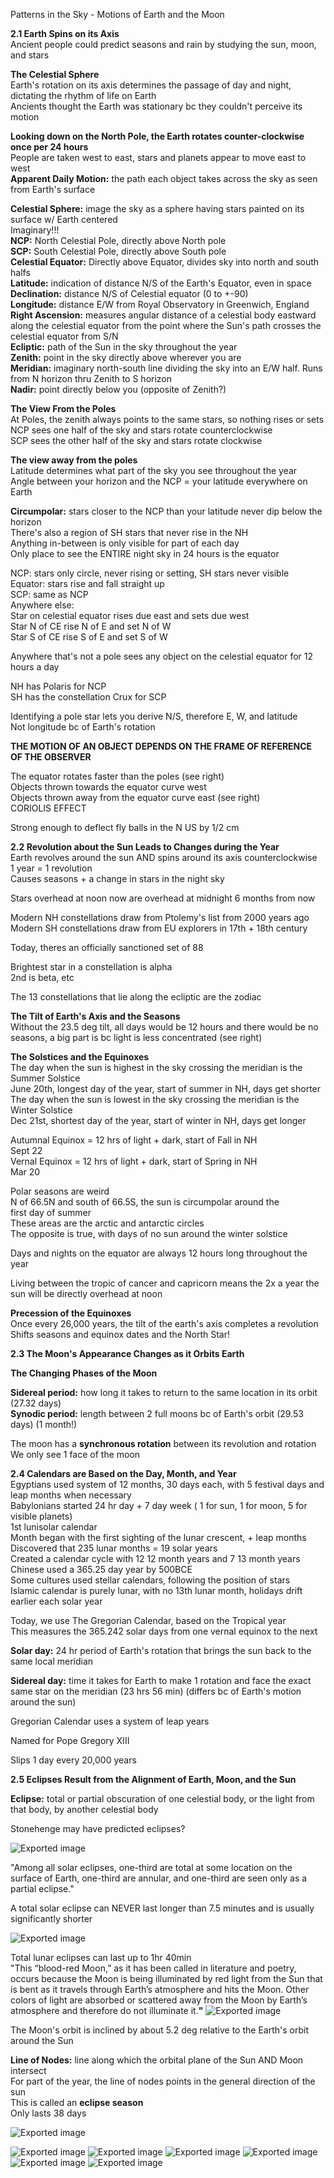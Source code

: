 Patterns in the Sky - Motions of Earth and the Moon
 
**2.1 Earth Spins on its Axis**  
Ancient people could predict seasons and rain by studying the sun, moon, and stars
 
**The Celestial Sphere**  
Earth's rotation on its axis determines the passage of day and night, dictating the rhythm of life on Earth  
Ancients thought the Earth was stationary bc they couldn't perceive its motion
 
**Looking down on the North Pole, the Earth rotates counter-clockwise once per 24 hours**  
People are taken west to east, stars and planets appear to move east to west  
**Apparent Daily Motion:** the path each object takes across the sky as seen from Earth's surface
 
**Celestial Sphere:** image the sky as a sphere having stars painted on its surface w/ Earth centered  
Imaginary!!!  
**NCP:** North Celestial Pole, directly above North pole  
**SCP:** South Celestial Pole, directly above South pole  
**Celestial Equator:** Directly above Equator, divides sky into north and south halfs  
**Latitude:** indication of distance N/S of the Earth's Equator, even in space  
**Declination:** distance N/S of Celestial equator (0 to +-90)  
**Longitude:** distance E/W from Royal Observatory in Greenwich, England  
**Right Ascension:** measures angular distance of a celestial body eastward along the celestial equator from the point where the Sun's path crosses the celestial equator from S/N  
**Ecliptic:** path of the Sun in the sky throughout the year  
**Zenith:** point in the sky directly above wherever you are  
**Meridian:** imaginary north-south line dividing the sky into an E/W half. Runs from N horizon thru Zenith to S horizon  
**Nadir:** point directly below you (opposite of Zenith?)
 
**The View From the Poles**  
At Poles, the zenith always points to the same stars, so nothing rises or sets  
NCP sees one half of the sky and stars rotate counterclockwise  
SCP sees the other half of the sky and stars rotate clockwise
 
**The view away from the poles**  
Latitude determines what part of the sky you see throughout the year  
Angle between your horizon and the NCP = your latitude everywhere on Earth
 
**Circumpolar:** stars closer to the NCP than your latitude never dip below the horizon  
There's also a region of SH stars that never rise in the NH  
Anything in-between is only visible for part of each day  
Only place to see the ENTIRE night sky in 24 hours is the equator
 
NCP: stars only circle, never rising or setting, SH stars never visible  
Equator: stars rise and fall straight up  
SCP: same as NCP  
Anywhere else:  
Star on celestial equator rises due east and sets due west  
Star N of CE rise N of E and set N of W  
Star S of CE rise S of E and set S of W
 
Anywhere that's not a pole sees any object on the celestial equator for 12 hours a day
 
NH has Polaris for NCP  
SH has the constellation Crux for SCP
 
Identifying a pole star lets you derive N/S, therefore E, W, and latitude  
Not longitude bc of Earth's rotation
 
**THE MOTION OF AN OBJECT DEPENDS ON THE FRAME OF REFERENCE OF THE OBSERVER**
 
The equator rotates faster than the poles (see right)  
Objects thrown towards the equator curve west  
Objects thrown away from the equator curve east (see right)  
CORIOLIS EFFECT
 
Strong enough to deflect fly balls in the N US by 1/2 cm
   

**2.2 Revolution about the Sun Leads to Changes during the Year**  
Earth revolves around the sun AND spins around its axis counterclockwise  
1 year = 1 revolution  
Causes seasons + a change in stars in the night sky
 
Stars overhead at noon now are overhead at midnight 6 months from now
 
Modern NH constellations draw from Ptolemy's list from 2000 years ago  
Modern SH constellations draw from EU explorers in 17th + 18th century
 
Today, theres an officially sanctioned set of 88
 
Brightest star in a constellation is alpha  
2nd is beta, etc
 
The 13 constellations that lie along the ecliptic are the zodiac
 
**The Tilt of Earth's Axis and the Seasons**  
Without the 23.5 deg tilt, all days would be 12 hours and there would be no seasons, a big part is bc light is less concentrated (see right)
 
**The Solstices and the Equinoxes**  
The day when the sun is highest in the sky crossing the meridian is the Summer Solstice  
June 20th, longest day of the year, start of summer in NH, days get shorter  
The day when the sun is lowest in the sky crossing the meridian is the Winter Solstice  
Dec 21st, shortest day of the year, start of winter in NH, days get longer
 
Autumnal Equinox = 12 hrs of light + dark, start of Fall in NH  
Sept 22  
Vernal Equinox = 12 hrs of light + dark, start of Spring in NH  
Mar 20
 
Polar seasons are weird  
N of 66.5N and south of 66.5S, the sun is circumpolar around the  
first day of summer  
These areas are the arctic and antarctic circles  
The opposite is true, with days of no sun around the winter solstice
 
Days and nights on the equator are always 12 hours long throughout the year
 
Living between the tropic of cancer and capricorn means the 2x a year the sun will be directly overhead at noon
 
**Precession of the Equinoxes**  
Once every 26,000 years, the tilt of the earth's axis completes a revolution  
Shifts seasons and equinox dates and the North Star!
 
**2.3 The Moon's Appearance Changes as it Orbits Earth**
 
**The Changing Phases of the Moon**
 
**Sidereal period:** how long it takes to return to the same location in its orbit (27.32 days)  
**Synodic period:** length between 2 full moons bc of Earth's orbit (29.53 days) (1 month!)
 
The moon has a **synchronous rotation** between its revolution and rotation  
We only see 1 face of the moon
 
**2.4 Calendars are Based on the Day, Month, and Year**  
Egyptians used system of 12 months, 30 days each, with 5 festival days and leap months when necessary  
Babylonians started 24 hr day + 7 day week ( 1 for sun, 1 for moon, 5 for visible planets)  
1st lunisolar calendar  
Month began with the first sighting of the lunar crescent, + leap months  
Discovered that 235 lunar months = 19 solar years  
Created a calendar cycle with 12 12 month years and 7 13 month years  
Chinese used a 365.25 day year by 500BCE  
Some cultures used stellar calendars, following the position of stars  
Islamic calendar is purely lunar, with no 13th lunar month, holidays drift earlier each solar year
 
Today, we use The Gregorian Calendar, based on the Tropical year  
This measures the 365.242 solar days from one vernal equinox to the next
 
**Solar day:** 24 hr period of Earth's rotation that brings the sun back to the same local meridian
 
**Sidereal day:** time it takes for Earth to make 1 rotation and face the exact same star on the meridian (23 hrs 56 min) (differs bc of Earth's motion around the sun)
 
Gregorian Calendar uses a system of leap years
 
Named for Pope Gregory XIII
 
Slips 1 day every 20,000 years
 
**2.5 Eclipses Result from the Alignment of Earth, Moon, and the Sun**
 
**Eclipse:** total or partial obscuration of one celestial body, or the light from that body, by another celestial body
 
Stonehenge may have predicted eclipses?

![Exported image](Exported%20image%2020240525203850-0.png)

"Among all solar eclipses, one-third are total at some location on the surface of Earth, one-third are annular, and one-third are seen only as a partial eclipse."
 
A total solar eclipse can NEVER last longer than 7.5 minutes and is usually significantly shorter
   
![Exported image](Exported%20image%2020240525203850-1.png)  

Total lunar eclipses can last up to 1hr 40min  
"This “blood-red Moon,” as it has been called in literature and poetry, occurs because the Moon is being illuminated by red light from the Sun that is bent as it travels through Earth’s atmosphere and hits the Moon. Other colors of light are absorbed or scattered away from the Moon by Earth’s atmosphere and therefore do not illuminate it.**"**
 ![Exported image](Exported%20image%2020240525203850-2.png)  

The Moon's orbit is inclined by about 5.2 deg relative to the Earth's orbit around the Sun
 
**Line of Nodes:** line along which the orbital plane of the Sun AND Moon intersect  
For part of the year, the line of nodes points in the general direction of the sun  
This is called an **eclipse season**  
Only lasts 38 days

![Exported image](Exported%20image%2020240525203850-3.png)  

![Exported image](Exported%20image%2020240525203850-4.png) ![Exported image](Exported%20image%2020240525203850-5.png) ![Exported image](Exported%20image%2020240525203850-6.png) ![Exported image](Exported%20image%2020240525203850-7.png) ![Exported image](Exported%20image%2020240525203850-8.png) ![Exported image](Exported%20image%2020240525203850-9.png)